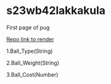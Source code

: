 # s23wb42lakkakula

First page of pug

[Repo link to render](https://s23wb42lakkakula.onrender.com)

1.Ball_Type(String)

2.Ball_Weight(String)

3.Ball_Cost(Number)